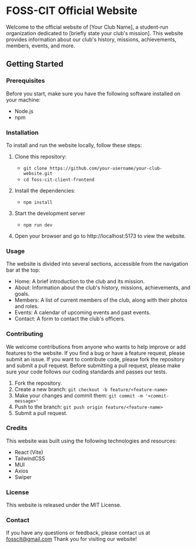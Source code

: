 # FOSS-CIT Official Website

Welcome to the official website of [Your Club Name], a student-run organization dedicated to [briefly state your club's mission]. This website provides information about our club's history, missions, achievements, members, events, and more.

## Getting Started
### Prerequisites
Before you start, make sure you have the following software installed on your machine:
- Node.js
- npm

### Installation

To install and run the website locally, follow these steps:

1. Clone this repository:
    - `git clone https://github.com/your-username/your-club-website.git`
    - `cd foss-cit-client-frontend`
2. Install the dependencies:
    - `npm install`
3. Start the development server
    - `npm run dev`

4. Open your browser and go to http://localhost:5173 to view the website.

### Usage
The website is divided into several sections, accessible from the navigation bar at the top:
- Home: A brief introduction to the club and its mission.
- About: Information about the club's history, missions, achievements, and goals.
- Members: A list of current members of the club, along with their photos and roles.
- Events: A calendar of upcoming events and past events.
- Contact: A form to contact the club's officers.

### Contributing
We welcome contributions from anyone who wants to help improve or add features to the website. If you find a bug or have a feature request, please submit an issue. If you want to contribute code, please fork the repository and submit a pull request. Before submitting a pull request, please make sure your code follows our coding standards and passes our tests.
1. Fork the repository.
2. Create a new branch: `git checkout -b feature/<feature-name>`
3. Make your changes and commit them: `git commit -m '<commit-message>'`
4. Push to the branch: `git push origin feature/<feature-name>`
5. Submit a pull request.

### Credits
This website was built using the following technologies and resources:
- React (Vite)
- TailwindCSS
- MUI
- Axios
- Swiper

### License
This website is released under the MIT License.

### Contact
If you have any questions or feedback, please contact us at fosscit@gmail.com Thank you for visiting our website!